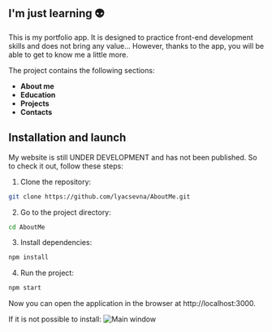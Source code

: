 ## I'm just learning 👽

This is my portfolio app. It is designed to practice front-end development skills and does not bring any value... However, thanks to the app, you will be able to get to know me a little more.

The project contains the following sections:

- **About me**
- **Education**
- **Projects**
- **Contacts**

## Installation and launch

My website is still UNDER DEVELOPMENT and has not been published. So to check it out, follow these steps:

1. Clone the repository:

```bash
git clone https://github.com/lyacsevna/AboutMe.git
```

2. Go to the project directory:

```bash
cd AboutMe
```
3. Install dependencies:

```bash
npm install
```
4. Run the project:

```bash
npm start
```

Now you can open the application in the browser at http://localhost:3000.


If it is not possible to install:
<image src="https://github.com/lyacsevna/AboutMe/blob/main/src/images/mainpicture.png?raw=true" alt=" Main window ">